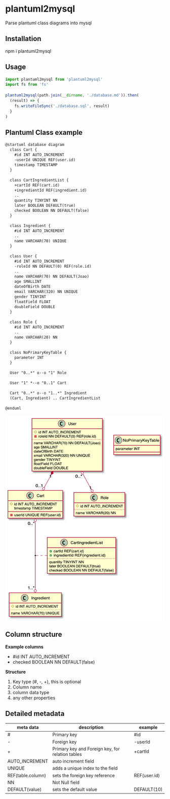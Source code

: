 # plantuml2mysql
Parse plantuml class diagrams into mysql

## Installation

npm i plantuml2mysql

## Usage

```typescript
import plantuml2mysql from 'plantuml2mysql'
import fs from 'fs'

plantuml2mysql(path.join(__dirname, './database.md')).then(
  (result) => {
    fs.writeFileSync('./database.sql', result)
  }
)

```

## Plantuml Class example

```
@startuml database diagram
  class Cart {
    #id INT AUTO_INCREMENT
    -userId UNIQUE REF(user.id)
    timestamp TIMESTAMP
  }

  class CartIngredientList {
    +cartId REF(cart.id)
    +ingredientId REF(ingredient.id)
    ..
    quantity TINYINT NN
    later BOOLEAN DEFAULT(true)
    checked BOOLEAN NN DEFAULT(false)
  }

  class Ingredient {
    #id INT AUTO_INCREMENT
    ..
    name VARCHAR(70) UNIQUE
  }
  
  class User {
    #id INT AUTO_INCREMENT
    -roleId NN DEFAULT(0) REF(role.id)
    ..
    name VARCHAR(70) NN DEFAULT(Joao)
    age SMALLINT
    dateOfBirth DATE
    email VARCHAR(320) NN UNIQUE
    gender TINYINT
    floatField FLOAT
    doubleField DOUBLE
  }
  
  class Role {
    #id INT AUTO_INCREMENT
    ..
    name VARCHAR(20) NN
  }

  class NoPrimaryKeyTable {
    parameter INT
  }
  
  User "0..*" o--o "1" Role

  User "1" *--o "0..1" Cart

  Cart "0..*" o--o "1..*" Ingredient
  (Cart, Ingredient) .. CartIngredientList

@enduml
```

![diagram](./assets/dbdiagram.png)

## Column structure

**Example columns**
- \#id INT AUTO_INCREMENT
- checked BOOLEAN NN DEFAULT(false)

**Structure**
1. Key type (#, -, +), this is optional
2. Column name
3. column data type
4. any other properties

## Detailed metadata

|meta data| description | example |
|-|-|-|
| # | Primary key | #id |
| - | Foreign key | -userId |
| + | Primary key and Foreign key, for relation tables | +cartId |
| AUTO_INCREMENT | auto increment field |
| UNIQUE| adds a unique index to the field |
| REF(table.column) | sets the foreign key reference | REF(user.id) |
| NN | Not Null field |
| DEFAULT(value) | sets the default value | DEFAULT(10) |
